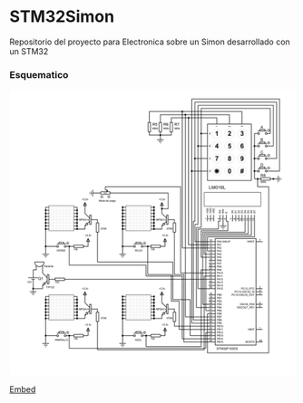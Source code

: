 # STM32Simon
Repositorio del proyecto para Electronica sobre un Simon desarrollado con un STM32

### Esquematico

![Alt Esquematico](https://github.com/sgrofranco/STM32Simon/blob/main/Simon-1.png)

[Embed](https://github.com/sgrofranco/STM32Simon/blob/main/Monograf%C3%ADa%20-%20Sgro%20Franco%20-%20Electronica.pdf)
